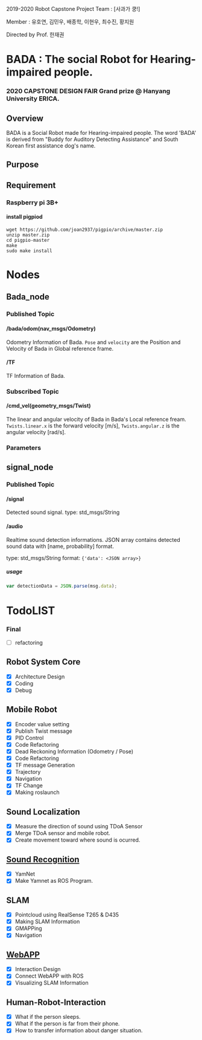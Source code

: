 2019-2020 Robot Capstone Project 
Team : [사과가 쿵!]

Member : 유호연, 김민우, 배종학, 이현우, 최수진, 황지원

Directed by Prof. 한재권

# BADA : The social Robot for Hearing-impaired people.

### 2020 CAPSTONE DESIGN FAIR Grand prize @ Hanyang University ERICA. 
## Overview

BADA is a Social Robot made for Hearing-impaired people.
The word 'BADA' is derived from "Buddy for Auditory Detecting Assistance" and South Korean first assistance dog's name.

## Purpose

## Requirement

### Raspberry pi 3B+

#### install pigpiod

    wget https://github.com/joan2937/pigpio/archive/master.zip
    unzip master.zip
    cd pigpio-master 
    make
    sudo make install


# Nodes

## Bada_node

### Published Topic

#### /bada/odom(nav_msgs/Odometry)

Odometry Information of Bada. `Pose` and `velocity` are the Position and Velocity of Bada in Global reference frame.

#### /TF

TF Information of Bada.

### Subscribed Topic
#### /cmd_vel(geometry_msgs/Twist)

The linear and angular velocity of Bada in Bada's Local reference fream. `Twists.linear.x` is the forward velocity [m/s], `Twists.angular.z` is the angular velocity [rad/s].

### Parameters

## signal_node

### Published Topic

#### /signal

Detected sound signal. type: std_msgs/String

#### /audio

Realtime sound detection informations.
JSON array contains detected sound data with [name, probability] format.

type: std_msgs/String 
format: `{'data': <JSON array>}`

##### usage

```js
var detectionData = JSON.parse(msg.data);
```

# TodoLIST
### Final
 - [ ] refactoring
 
## Robot System Core
 - [x] Architecture Design
 - [x] Coding 
 - [x] Debug 

## Mobile Robot 
 - [x] Encoder value setting
 - [x] Publish Twist message
 - [x] PID Control
 - [x] Code Refactoring 
 - [x] Dead Reckoning Information (Odometry / Pose)
 - [x] Code Refactoring
 - [x] TF message Generation
 - [x] Trajectory 
 - [x] Navigation
 - [x] TF Change
 - [x] Making roslaunch
 
## Sound Localization
 - [x] Measure the direction of sound using TDoA Sensor
 - [x] Merge TDoA sensor and mobile robot.
 - [x] Create movement toward where sound is ocurred.
 
## [Sound Recognition](Sound/README.md)
 - [x] YamNet 
 - [x] Make Yamnet as ROS Program.
 
## SLAM 
 - [x] Pointcloud using RealSense T265 & D435 
 - [x] Making SLAM Information
 - [x] GMAPPing 
 - [x] Navigation
 
## [WebAPP](Visualization/README.md)

 - [x] Interaction Design
 - [x] Connect WebAPP with ROS 
 - [x] Visualizing SLAM Information
 
 ## Human-Robot-Interaction
 - [x] What if the person sleeps.
 - [x] What if the person is far from their phone.
 - [x] How to transfer information about danger situation.
